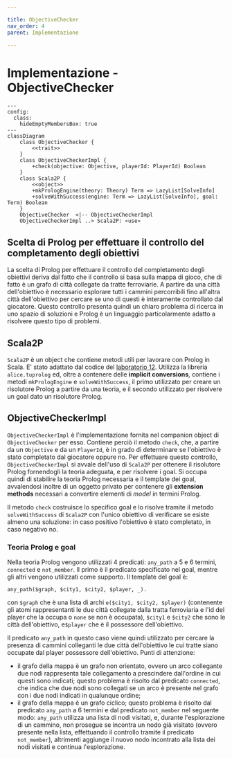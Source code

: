 ```yaml
---

title: ObjectiveChecker
nav_order: 4
parent: Implementazione

---
```


# Implementazione - ObjectiveChecker

```mermaid
---
config:
  class:
    hideEmptyMembersBox: true
---
classDiagram
    class ObjectiveChecker {
        <<trait>>
    }
    class ObjectiveCheckerImpl {
        +check(objective: Objective, playerId: PlayerId) Boolean
    }
    class Scala2P {
        <<object>>
        +mkPrologEngine(theory: Theory) Term => LazyList[SolveInfo]
        +solveWithSuccess(engine: Term => LazyList[SolveInfo], goal: Term) Boolean
    }
    ObjectiveChecker  <|-- ObjectiveCheckerImpl
    ObjectiveCheckerImpl ..> Scala2P: «use»
```

## Scelta di Prolog per effettuare il controllo del completamento degli obiettivi

La scelta di Prolog per effettuare il controllo del completamento degli obiettivi deriva dal fatto che il controllo si
basa sulla mappa di gioco, che di fatto è un grafo di città collegate da tratte ferroviarie. A partire da una città
dell'obiettivo è necessario esplorare tutti i cammini percorribili fino all'altra città dell'obiettivo per cercare se
uno di questi è interamente controllato dal giocatore. Questo controllo presenta quindi un chiaro problema di ricerca in
uno spazio di soluzioni e Prolog è un linguaggio particolarmente adatto a risolvere questo tipo di problemi.

## Scala2P

`Scala2P` è un object che contiene metodi utili per lavorare con Prolog in Scala. E' stato adattato dal codice del
[laboratorio 12](https://github.com/unibo-pps/pps-lab12/blob/master/src/main/scala/it/unibo/u12lab/code/Scala2P.scala).
Utilizza la libreria `alice.tuprolog` ed, oltre a contenere delle **implicit conversions**, contiene i metodi
`mkPrologEngine` e `solveWithSuccess`, il primo utilizzato per creare un risolutore Prolog a partire da una teoria, e il
secondo utilizzato per risolvere un goal dato un risolutore Prolog.

## ObjectiveCheckerImpl

`ObjectiveCheckerImpl` è l'implementazione fornita nel companion object di `ObjectiveChecker` per esso. Contiene perciò
il metodo `check`, che, a partire da un `Objective` e da un `PlayerId`, è in grado di determinare se l'obiettivo è
stato completato dal giocatore oppure no. Per effettuare questo controllo, `ObjectiveCheckerImpl` si avvale dell'uso di
`Scala2P` per ottenere il risolutore Prolog fornendogli la teoria adeguata, e per risolvere i goal. Si occupa quindi di
stabilire la teoria Prolog necessaria e il template dei goal, avvalendosi inoltre di un oggetto privato per contenere
gli **extension methods** necessari a convertire elementi di *model* in termini Prolog.

Il metodo `check` costruisce lo specifico goal e lo risolve tramite il metodo `solveWithSuccess` di `Scala2P` con
l'unico obiettivo di verificare se esiste almeno una soluzione: in caso positivo l'obiettivo è stato completato, in caso
negativo no.

### Teoria Prolog e goal

Nella teoria Prolog vengono utilizzati 4 predicati: `any_path` a 5 e 6 termini, `connected` e `not_member`. Il primo
è il predicato specificato nel goal, mentre gli altri vengono utilizzati come supporto. Il template del goal è:
```
any_path($graph, $city1, $city2, $player, _).
```
con `$graph` che è una lista di archi `e($city1, $city2, $player)` (contenente gli atomi rappresentanti le due città
collegate dalla tratta ferroviaria e l'id del player che la occupa o `none` se non è occupata), `$city1` e `$city2` che
sono le città dell'obiettivo, e`$player` che è il possessore dell'obiettivo.

Il predicato `any_path` in questo caso viene quindi utilizzato per cercare la presenza di cammini colleganti le due
città dell'obiettivo le cui tratte siano occupate dal player possessore dell'obiettivo. Punti di attenzione:
- il grafo della mappa è un grafo non orientato, ovvero un arco collegante due nodi rappresenta tale collegamento a
prescindere dall'ordine in cui questi sono indicati; questo problema è risolto dal predicato `connected`, che indica che
due nodi sono collegati se un arco è presente nel grafo con i due nodi indicati in qualunque ordine;
- il grafo della mappa è un grafo ciclico; questo problema è risolto dal predicato `any_path` a 6 termini e dal
predicato `not_member` nel seguente modo: `any_path` utilizza una lista di nodi visitati, e, durante l'esplorazione di
un cammino, non prosegue se incontra un nodo già visitato (ovvero presente nella lista, effettuando il controllo tramite 
il predicato `not_member`), altrimenti aggiunge il nuovo nodo incontrato alla lista dei nodi visitati e continua
l'esplorazione.